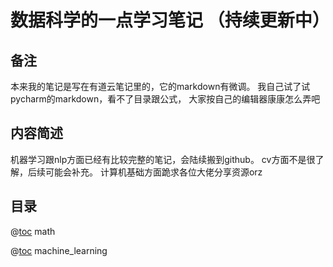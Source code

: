 # 数据科学的一点学习笔记 （持续更新中）

## 备注

本来我的笔记是写在有道云笔记里的，它的markdown有微调。 我自己试了试pycharm的markdown，看不了目录跟公式， 大家按自己的编辑器康康怎么弄吧

## 内容简述

机器学习跟nlp方面已经有比较完整的笔记，会陆续搬到github。 cv方面不是很了解，后续可能会补充。 计算机基础方面跪求各位大佬分享资源orz

## 目录

@[toc](math) math

@[toc](machine_learning) machine_learning
